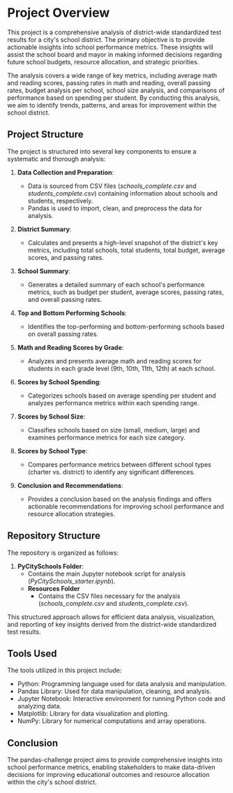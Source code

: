 # Project Overview
This project is a comprehensive analysis of district-wide standardized test results for a city's school district. The primary objective is to provide actionable insights into school performance metrics. These insights will assist the school board and mayor in making informed decisions regarding future school budgets, resource allocation, and strategic priorities.

The analysis covers a wide range of key metrics, including average math and reading scores, passing rates in math and reading, overall passing rates, budget analysis per school, school size analysis, and comparisons of performance based on spending per student. By conducting this analysis, we aim to identify trends, patterns, and areas for improvement within the school district.

## Project Structure
The project is structured into several key components to ensure a systematic and thorough analysis:

1. **Data Collection and Preparation**:
   - Data is sourced from CSV files (*schools_complete.csv* and *students_complete.csv*) containing information about schools and students, respectively.
   - Pandas is used to import, clean, and preprocess the data for analysis.

2. **District Summary**:
   - Calculates and presents a high-level snapshot of the district's key metrics, including total schools, total students, total budget, average scores, and passing rates.

3. **School Summary**:
   - Generates a detailed summary of each school's performance metrics, such as budget per student, average scores, passing rates, and overall passing rates.

4. **Top and Bottom Performing Schools**:
   - Identifies the top-performing and bottom-performing schools based on overall passing rates.

5. **Math and Reading Scores by Grade**:
   - Analyzes and presents average math and reading scores for students in each grade level (9th, 10th, 11th, 12th) at each school.

6. **Scores by School Spending**:
   - Categorizes schools based on average spending per student and analyzes performance metrics within each spending range.

7. **Scores by School Size**:
   - Classifies schools based on size (small, medium, large) and examines performance metrics for each size category.

8. **Scores by School Type**:
   - Compares performance metrics between different school types (charter vs. district) to identify any significant differences.

9. **Conclusion and Recommendations**:
   - Provides a conclusion based on the analysis findings and offers actionable recommendations for improving school performance and resource allocation strategies.

## Repository Structure
The repository is organized as follows:

1. **PyCitySchools Folder**:
   - Contains the main Jupyter notebook script for analysis (*PyCitySchools_starter.ipynb*).
   - **Resources Folder**
     - Contains the CSV files necessary for the analysis (*schools_complete.csv* and *students_complete.csv*).

This structured approach allows for efficient data analysis, visualization, and reporting of key insights derived from the district-wide standardized test results.

## Tools Used
The tools utilized in this project include:

- Python: Programming language used for data analysis and manipulation.
- Pandas Library: Used for data manipulation, cleaning, and analysis.
- Jupyter Notebook: Interactive environment for running Python code and analyzing data.
- Matplotlib: Library for data visualization and plotting.
- NumPy: Library for numerical computations and array operations.

## Conclusion
The pandas-challenge project aims to provide comprehensive insights into school performance metrics, enabling stakeholders to make data-driven decisions for improving educational outcomes and resource allocation within the city's school district.
